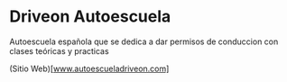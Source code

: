 # Driveon Autoescuela

Autoescuela española que se dedica a dar permisos de conduccion con clases teóricas y practicas

(Sitio Web)[www.autoescueladriveon.com]
